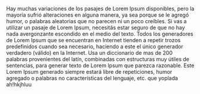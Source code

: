 Hay muchas variaciones de los pasajes de Lorem Ipsum
disponibles, pero la mayoría sufrió alteraciones en
alguna manera, ya sea porque se le agregó humor, o
palabras aleatorias que no parecen ni un poco creíbles.
Si vas a utilizar un pasaje de Lorem Ipsum, necesitás
estar seguro de que no hay nada avergonzante escondido
en el medio del texto. Todos los generadores de Lorem
Ipsum que se encuentran en Internet tienden a repetir
trozos predefinidos cuando sea necesario, haciendo a
este el único generador verdadero (válido) en la
Internet. Usa un diccionario de mas de 200 palabras
provenientes del latín, combinadas con estructuras muy
útiles de sentencias, para generar texto de Lorem Ipsum
que parezca razonable. Este Lorem Ipsum generado siempre
estará libre de repeticiones, humor agregado o palabras
no características del lenguaje, etc.
que yoplada ah!hkjhluu